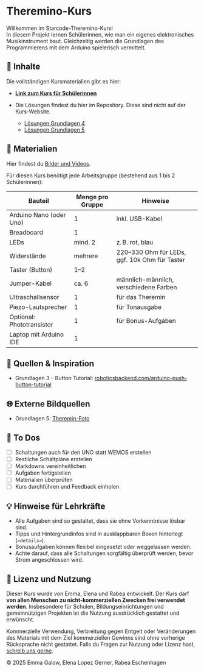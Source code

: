 # Theremino-Kurs

Willkommen im Starcode-Theremino-Kurs!  
In diesem Projekt lernen Schülerinnen, wie man ein eigenes elektronisches Musikinstrument baut. Gleichzeitig werden die Grundlagen des Programmierens mit dem Arduino spielerisch vermittelt.

## 📝 Inhalte

Die vollständigen Kursmaterialien gibt es hier:

- **[Link zum Kurs für Schülerinnen](https://eg-lab.github.io/ThereminoKurs)**

- Die Lösungen findest du hier im Repository. Diese sind nicht auf der Kurs-Website.
  - [Lösungen Grundlagen 4](https://github.com/eg-lab/ThereminoKurs/blob/main/Grundlagen4_loesung.mdn)
  - [Lösungen Grundlagen 5](https://github.com/eg-lab/ThereminoKurs/blob/main/Grundlagen5_loesung.mdn)

## 📂 Materialien

Hier findest du [Bilder und Videos](https://adobe.ly/402SNEn).

Für diesen Kurs benötigt jede Arbeitsgruppe (bestehend aus 1 bis 2 Schülerinnen):

| Bauteil                   | Menge pro Gruppe | Hinweise                                      |
|---------------------------|------------------|-----------------------------------------------|
| Arduino Nano (oder Uno)   | 1                | inkl. USB-Kabel                               |
| Breadboard                | 1                |                                               |
| LEDs                      | mind. 2          | z. B. rot, blau                               |
| Widerstände               | mehrere          | 220–330 Ohm für LEDs, ggf. 10k Ohm für Taster |
| Taster (Button)           | 1–2              |                                               |
| Jumper-Kabel              | ca. 6            | männlich-männlich, verschiedene Farben        |
| Ultraschallsensor         | 1                | für das Theremin                              |
| Piezo-Lautsprecher        | 1                | für Tonausgabe                                |
| Optional: Phototransistor | 1                | für Bonus-Aufgaben                            |
| Laptop mit Arduino IDE    | 1                |                                               |

## 🔗 Quellen & Inspiration

- Grundlagen 3 – Button Tutorial: [roboticsbackend.com/arduino-push-button-tutorial](https://roboticsbackend.com/arduino-push-button-tutorial/)

## 🌐 Externe Bildquellen

- Grundlagen 5: [Theremin-Foto](https://web.physics.ucsb.edu/~lecturedemonstrations/digital%20photos/Theremin.jpg)

## 🚧 To Dos

- [ ] Schaltungen auch für den UNO statt WEMOS erstellen
- [ ] Restliche Schaltpläne erstellen
- [ ] Markdowns vereinheitlichen
- [ ] Aufgaben fertigstellen
- [ ] Materialien überprüfen
- [ ] Kurs durchführen und Feedback einholen

## 💡 Hinweise für Lehrkräfte

- Alle Aufgaben sind so gestaltet, dass sie ohne Vorkenntnisse lösbar sind.
- Tipps und Hintergrundinfos sind in ausklappbaren Boxen hinterlegt (`<details>`).
- Bonusaufgaben können flexibel eingesetzt oder weggelassen werden.
- Achte darauf, dass alle Schaltungen sorgfältig überprüft werden, bevor Strom angeschlossen wird.

## 📄 Lizenz und Nutzung

Dieser Kurs wurde von Emma, Elena und Rabea entwickelt. Der Kurs darf **von allen Menschen zu nicht-kommerziellen Zwecken frei verwendet werden**. Insbesondere für Schulen, Bildungseinrichtungen und gemeinnützigen Projekten ist die Nutzung ausdrücklich gestattet und erwünscht.

Kommerzielle Verwendung, Verbreitung gegen Entgelt oder Veränderungen des Materials mit dem Ziel kommerziellen Gewinns sind ohne vorherige Rücksprache nicht gestattet. Falls du Fragen zur Nutzung oder Lizenz hast, [schreib uns gerne](info@starcode.de).

© 2025 Emma Galow, Elena Lopez Gerner, Rabea Eschenhagen
